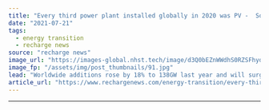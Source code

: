 ```yaml
---
title: "Every third power plant installed globally in 2020 was PV -  SolarPower Europe"
date: "2021-07-21"
tags: 
  - energy transition
  - recharge news
source: "recharge news"
image_url: "https://images-global.nhst.tech/image/d3Q0bEZnWWdhS0RZSFhydlhzU2lHMWZGcjlPaVJOK09SeERFMDRTQ3N0TT0=/nhst/binary/66e07f2bb793e088b796e3f59e065d78"
image_fp: "/assets/img/post_thumbnails/91.jpg"
lead: "Worldwide additions rose by 18% to 138GW last year and will surge further, industry group says in latest Global Market Outlook"
article_url: "https://www.rechargenews.com/energy-transition/every-third-power-plant-installed-globally-in-2020-was-pv-solarpower-europe/2-1-1042885"
---
```


---
